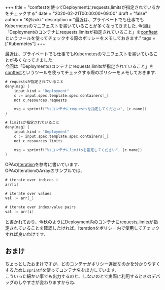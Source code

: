 +++
title = "conftestを使ってDeploymentにrequests,limitsが指定されているかをチェックする"
date = "2020-02-21T00:00:00+09:00"
draft = "false"
author = "K@zuki."
description = "最近は、プライベートでも仕事でもKubernetesのマニフェストを書いていることが多くなってきました. 今回は「Deploymentのコンテナにrequests,limitsが指定されていること」を[conftest](https://github.com/instrumenta/conftest)というツールを使ってチェックする際のポリシーをメモしておきます."
tags = ["Kubernetes"]
+++

最近は、プライベートでも仕事でもKubernetesのマニフェストを書いていることが多くなってきました.  
今回は「Deploymentのコンテナにrequests,limitsが指定されていること」を[conftest](https://github.com/instrumenta/conftest)というツールを使ってチェックする際のポリシーをメモしておきます.

```go
# requestsが指定されていること
deny[msg] {
	input.kind = "Deployment"
	c := input.spec.template.spec.containers[_]
	not c.resources.requests

	msg = sprintf("%sコンテナにrequestsを指定してください", [c.name])
}

# limitsが指定されていること
deny[msg] {
	input.kind = "Deployment"
	c := input.spec.template.spec.containers[_]
	not c.resources.limits

	msg = sprintf("%sコンテナにlimitsを指定してください", [c.name])
}
```

OPAの[Iteration](https://www.openpolicyagent.org/docs/latest/policy-cheatsheet/#iteration)を参考に書いています.  
OPAのIterationのArrayのサンプルでは、

```go
# iterate over indices i
arr[i]

# iterate over values
val := arr[_]

# iterate over index/value pairs
val := arr[i]
```

と書かれており、今秋のようにDeployment内のコンテナにrequests,limitsが指定されていることを確認したければ、Iterationをポリシー内で使用してチェックすれば良いわけです.

## おまけ
ちょっとしたおまけですが、どのコンテナがポリシー違反なのかを分かりやすくするために`sprintf`を使ってコンテナ名を出力しています.  
こういった細かい事でも出力するのと、しないのとで実際に利用するときのデバッグのしやすさが変わりますからね.
